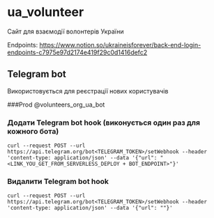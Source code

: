 # ua_volunteer
Сайт для взаємодії волонтерів України

Endpoints:
https://www.notion.so/ukraineisforever/back-end-login-endpoints-c7975e97d2174e419f29c0d1416defc2

## Telegram bot
Використовується для реєстрації нових користувачів

###Prod
@volunteers_org_ua_bot

### Додати Telegram bot hook (виконується один раз для кожного бота)

`curl --request POST --url https://api.telegram.org/bot<TELEGRAM_TOKEN>/setWebhook --header 'content-type: application/json' --data '{"url": "<LINK_YOU_GET_FROM_SERVERLESS_DEPLOY + BOT_ENDPOINT>"}'`

### Видалити Telegram bot hook
`curl --request POST --url https://api.telegram.org/bot<TELEGRAM_TOKEN>/setWebhook --header 'content-type: application/json' --data '{"url": ""}'`
